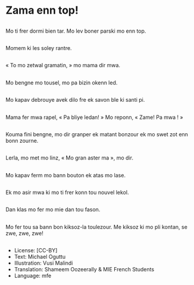# Zama enn top!

##
Mo ti frer dormi bien tar. Mo lev boner parski mo enn top.

##
Momem ki les soley rantre.

##
« To mo zetwal gramatin, » mo mama dir mwa.

##
Mo bengne mo tousel, mo pa bizin okenn led.

##
Mo kapav debrouye avek dilo fre ek savon ble ki santi pi.

##
 Mama fer mwa rapel, « Pa bliye ledan! » Mo reponn, « Zame! Pa mwa ! »

##
Kouma fini bengne, mo dir granper ek matant bonzour ek mo swet zot enn bonn zourne.

##
Lerla, mo met mo linz, « Mo gran aster ma », mo dir.

##
Mo kapav ferm mo bann bouton ek atas mo lase.

##
Ek mo asir mwa ki mo ti frer konn tou nouvel lekol.

##
Dan klas mo fer mo mie dan tou fason.

##
Mo fer tou sa bann bon kiksoz-la toulezour. Me kiksoz ki mo pli kontan, se zwe, zwe, zwe!

##
* License: [CC-BY]
* Text: Michael Oguttu
* Illustration: Vusi Malindi
* Translation: Shameem Oozeerally & MIE French Students
* Language: mfe
